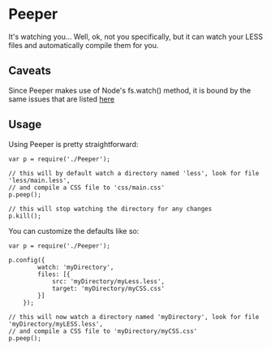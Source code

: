 Peeper
======

It's watching you...
Well, ok, not you specifically, but it can watch your LESS files and automatically compile them for you.

Caveats
-------

Since Peeper makes use of Node's fs.watch() method, it is bound by the same issues that are listed [here](http://nodejs.org/docs/latest/api/fs.html#fs_fs_watch_filename_options_listener)


Usage
-----

Using Peeper is pretty straightforward:

	var p = require('./Peeper');

	// this will by default watch a directory named 'less', look for file 'less/main.less',
	// and compile a CSS file to 'css/main.css'
	p.peep();

	// this will stop watching the directory for any changes
	p.kill();

You can customize the defaults like so:

	var p = require('./Peeper');

	p.config({
			watch: 'myDirectory',
			files: [{
				src: 'myDirectory/myLess.less',
				target: 'myDirectory/myCSS.css'
			}]
		});

	// this will now watch a directory named 'myDirectory', look for file 'myDirectory/myLESS.less',
	// and compile a CSS file to 'myDirectory/myCSS.css'
	p.peep();
